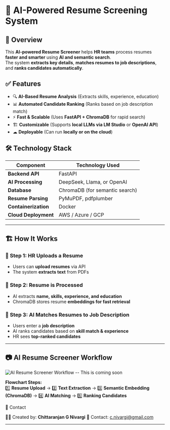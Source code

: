 # 🚀 AI-Powered Resume Screening System

## 📌 Overview
This **AI-powered Resume Screener** helps **HR teams** process resumes **faster and smarter** using **AI and semantic search**.  
The system **extracts key details**, **matches resumes to job descriptions**, and **ranks candidates automatically**.

## ✅ Features
- 🔍 **AI-Based Resume Analysis** (Extracts skills, experience, education)  
- 📊 **Automated Candidate Ranking** (Ranks based on job description match)  
- ⚡ **Fast & Scalable** (Uses **FastAPI + ChromaDB** for rapid search)  
- 🏗 **Customizable** (Supports **local LLMs via LM Studio** or **OpenAI API**)  
- ☁ **Deployable** (Can run **locally or on the cloud**)  

## 🛠 Technology Stack
| **Component**   | **Technology Used** |
|---------------|------------------|
| **Backend API** | FastAPI |
| **AI Processing** | DeepSeek, Llama, or OpenAI |
| **Database** | ChromaDB (for semantic search) |
| **Resume Parsing** | PyMuPDF, pdfplumber |
| **Containerization** | Docker |
| **Cloud Deployment** | AWS / Azure / GCP |

---

## 🏗 How It Works
### **🔹 Step 1: HR Uploads a Resume**
- Users can **upload resumes** via API  
- The system **extracts text** from PDFs

### **🔹 Step 2: Resume is Processed**
- AI extracts **name, skills, experience, and education**  
- ChromaDB stores resume **embeddings for fast retrieval**

### **🔹 Step 3: AI Matches Resumes to Job Description**
- Users enter a **job description**  
- AI ranks candidates based on **skill match & experience**  
- HR sees **top-ranked candidates**

---

## 📷 **AI Resume Screener Workflow**
![AI Resume Screener Workflow](https://via.placeholder.com/800x400?text=Flowchart+Image)  -- This is coming soon

**Flowchart Steps:**  
1️⃣ **Resume Upload** → 2️⃣ **Text Extraction** → 3️⃣ **Semantic Embedding (ChromaDB)** → 4️⃣ **AI Matching** → 5️⃣ **Ranking Candidates**  

📩 Contact

👨‍💻 Created by: **Chittaranjan G Nivargi** 
📧 Contact: c.nivargi@gmail.com

---
